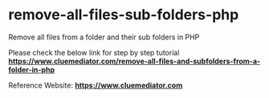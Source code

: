 # remove-all-files-sub-folders-php
Remove all files from a folder and their sub folders in PHP

Please check the below link for step by step tutorial
**https://www.cluemediator.com/remove-all-files-and-subfolders-from-a-folder-in-php**

Reference Website: **https://www.cluemediator.com**
